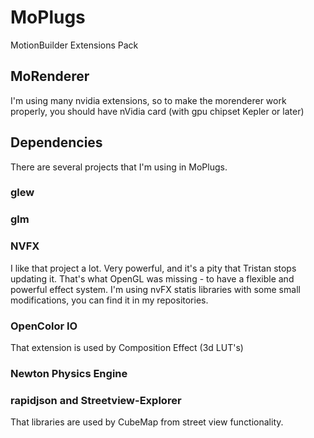 # MoPlugs
MotionBuilder Extensions Pack

## MoRenderer ##

 I'm using many nvidia extensions, so to make the morenderer work properly, you should have nVidia card (with gpu chipset Kepler or later)

## Dependencies ##

 There are several projects that I'm using in MoPlugs.

### glew ###

### glm ###

### NVFX ###

 I like that project a lot. Very powerful, and it's a pity that Tristan stops updating it. That's what OpenGL was missing - to have a flexible and powerful effect system.
 I'm using nvFX statis libraries with some small modifications, you can find it in my repositories. 
 
### OpenColor IO ###

 That extension is used by Composition Effect (3d LUT's)
 
### Newton Physics Engine ###

### rapidjson and Streetview-Explorer ###

 That libraries are used by CubeMap from street view functionality.
